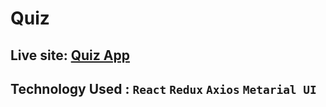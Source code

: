 # Quiz



## Live site: [Quiz App](https://tourmaline-macaron-1c82a5.netlify.app/)

## Technology Used : `React` `Redux` `Axios` `Metarial UI`
